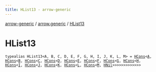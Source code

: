 ```yaml
---
title: HList13 - arrow-generic
---
```


[arrow-generic](../index.html) / [arrow.generic](index.html) / [HList13](./-h-list13.html)

# HList13

`typealias HList13<A, B, C, D, E, F, G, H, I, J, K, L, M> = `[`HCons`](-h-cons/index.html)`<`[`A`](-h-list13.html#A)`, `[`HCons`](-h-cons/index.html)`<`[`B`](-h-list13.html#B)`, `[`HCons`](-h-cons/index.html)`<`[`C`](-h-list13.html#C)`, `[`HCons`](-h-cons/index.html)`<`[`D`](-h-list13.html#D)`, `[`HCons`](-h-cons/index.html)`<`[`E`](-h-list13.html#E)`, `[`HCons`](-h-cons/index.html)`<`[`F`](-h-list13.html#F)`, `[`HCons`](-h-cons/index.html)`<`[`G`](-h-list13.html#G)`, `[`HCons`](-h-cons/index.html)`<`[`H`](-h-list13.html#H)`, `[`HCons`](-h-cons/index.html)`<`[`I`](-h-list13.html#I)`, `[`HCons`](-h-cons/index.html)`<`[`J`](-h-list13.html#J)`, `[`HCons`](-h-cons/index.html)`<`[`K`](-h-list13.html#K)`, `[`HCons`](-h-cons/index.html)`<`[`L`](-h-list13.html#L)`, `[`HCons`](-h-cons/index.html)`<`[`M`](-h-list13.html#M)`, `[`HNil`](-h-nil/index.html)`>>>>>>>>>>>>>`